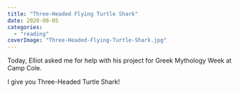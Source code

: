 ```yaml
---
title: "Three-Headed Flying Turtle Shark"
date: 2020-08-05
categories: 
  - "reading"
coverImage: "Three-Headed-Flying-Turtle-Shark.jpg"
---
```


Today, Elliot asked me for help with his project for Greek Mythology Week at Camp Cole.

I give you Three-Headed Turtle Shark!
